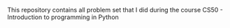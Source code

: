 This repository contains all problem set that I did during the course CS50 - Introduction to programming in Python
